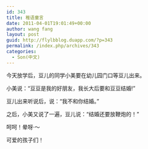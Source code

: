 ```yaml
---
id: 343
title: 稚语童言
date: 2011-04-01T19:01:49+00:00
author: wang fang
layout: post
guid: http://flylbblog.duapp.com/?p=343
permalink: /index.php/archives/343
categories:
  - Son(中文)
---
```

今天放学后，豆儿的同学小美要在幼儿园门口等豆儿出来。

小美说：“豆豆是我的好朋友，我长大后要和豆豆结婚!”

豆儿出来听说后，说：“我不和你结婚。”

之后，小美又说了一遍，豆儿说：“结婚还要放鞭炮的！”

呵呵！晕呀·～

可爱的孩子们！